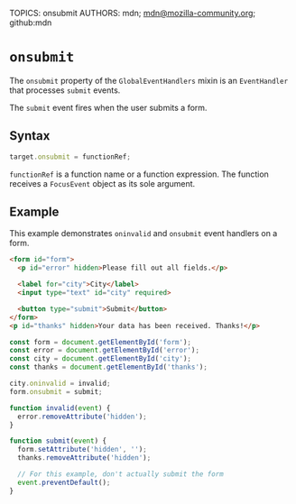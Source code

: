 TOPICS: onsubmit
AUTHORS: mdn; mdn@mozilla-community.org; github:mdn

# `onsubmit`

The `onsubmit` property of the `GlobalEventHandlers` mixin is an `EventHandler` that processes
`submit` events.

The `submit` event fires when the user submits a form.

## Syntax

```javascript
target.onsubmit = functionRef;
```

`functionRef` is a function name or a function expression. The function receives a `FocusEvent` object
as its sole argument.

## Example

This example demonstrates `oninvalid` and `onsubmit` event handlers on a form.

```html
<form id="form">
  <p id="error" hidden>Please fill out all fields.</p>

  <label for="city">City</label>
  <input type="text" id="city" required>

  <button type="submit">Submit</button>
</form>
<p id="thanks" hidden>Your data has been received. Thanks!</p>
```

```javascript
const form = document.getElementById('form');
const error = document.getElementById('error');
const city = document.getElementById('city');
const thanks = document.getElementById('thanks');

city.oninvalid = invalid;
form.onsubmit = submit;

function invalid(event) {
  error.removeAttribute('hidden');
}

function submit(event) {
  form.setAttribute('hidden', '');
  thanks.removeAttribute('hidden');

  // For this example, don't actually submit the form
  event.preventDefault();
}
```
